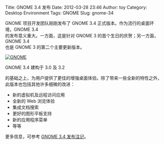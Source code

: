 Title: GNOME 3.4 发布
Date: 2012-03-28 23:46
Author: toy
Category: Desktop Environment
Tags: GNOME
Slug: gnome-34

GNOME 项目开发团队刚刚发布了 GNOME 3.4
正式版本。作为流行的桌面环境，GNOME 3.4  
的发布意义重大。一方面，这是针对 GNOME 3
的首个生日的庆贺；另一方面，GNOME 3.4  
也是 GNOME 3 的第二个主要更新版本。

[![GNOME](http://linuxtoy.org/img/2012/03/gnome34-thumb.png)](http://linuxtoy.org/img/2012/03/gnome34.png)

GNOME 3.4 建构于 3.0 及 3.2  

的基础之上，为用户提供了更佳的增强桌面体验。除了带来一些全新的特性之外，此版本也包括其他许多细微的改进：

+ 新的虚拟机及远程访问应用  
+ 全新的 Web 浏览体验  
+ 集成文档搜索  
+ 更好的图形平板支持  
+ 新的应用程序菜单  
+ 等等

更多信息，可参考 [GNOME 3.4 发布注记][1]。

[1]: http://library.gnome.org/misc/release-notes/3.4/index.html.zh\_CN
